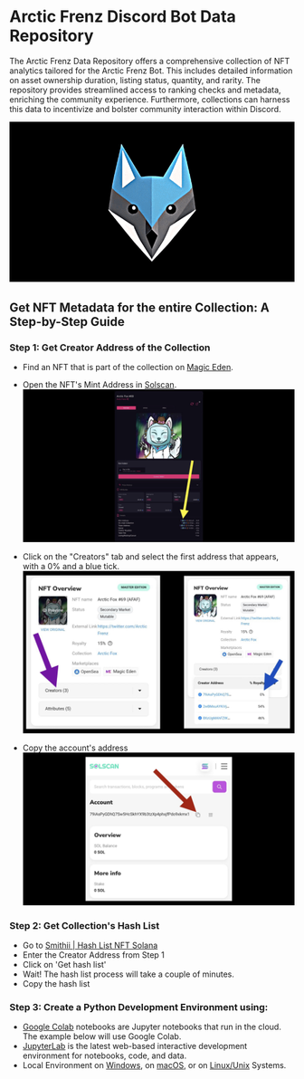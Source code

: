 # Arctic Frenz Discord Bot Data Repository

The Arctic Frenz Data Repository offers a comprehensive collection of NFT analytics tailored for the Arctic Frenz Bot. This includes detailed information on asset ownership duration, listing status, quantity, and rarity. The repository provides streamlined access to ranking checks and metadata, enriching the community experience. Furthermore, collections can harness this data to incentivize and bolster community interaction within Discord.

![Arctic Frenz Visualization](https://raw.githubusercontent.com/davidbeard741/arcticfrenz-data/main/images/IMG_3153.gif)

## Get NFT Metadata for the entire  Collection: A Step-by-Step Guide

### Step 1: Get Creator Address of the Collection 

- Find an NFT that is part of the collection on [Magic Eden](https://magiceden.io).

- Open the NFT's Mint Address in [Solscan](https://solscan.io).
![Magic Eden](https://raw.githubusercontent.com/davidbeard741/arcticfrenz-data/main/images/3B369D54-BACD-4747-9AC7-9A5026257145.jpeg)

- Click on the "Creators" tab and select the first address that appears, with a 0% and a blue tick. 
![Find Creator Address](https://raw.githubusercontent.com/davidbeard741/arcticfrenz-data/main/images/0D636107-2D85-4DBD-849D-E19A2B647338.jpeg)

- Copy the account's address
![Find Creator Address](https://raw.githubusercontent.com/davidbeard741/arcticfrenz-data/main/images/CC753005-3372-463E-97A9-D8E0710BC5A3.jpeg)

### Step 2: Get Collection's Hash List

- Go to [Smithii | Hash List NFT Solana](https://tools.smithii.io/hashlist/solana)
- Enter the Creator Address from Step 1
- Click on 'Get hash list'
- Wait! The hash list process will take a couple of minutes.
- Copy the hash list

### Step 3: Create a Python Development Environment using:

- [Google Colab](https://colab.research.google.com) notebooks are Jupyter notebooks that run in the cloud. The example below will use Google Colab.
- [JupyterLab](https://jupyter.org/) is the latest web-based interactive development environment for notebooks, code, and data.
- Local Environment on [Windows](https://realpython.com/python-coding-setup-windows/), on [macOS](https://www.digitalocean.com/community/tutorials/how-to-install-python-3-and-set-up-a-local-programming-environment-on-macos), or on [Linux/Unix](https://itsfoss.com/python-setup-linux/) Systems.
